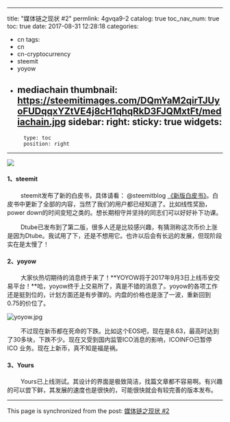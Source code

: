 
---
title: "媒体链之现状 #2"
permlink: 4gvqa9-2
catalog: true
toc_nav_num: true
toc: true
date: 2017-08-31 12:28:18
categories:
- cn
tags:
- cn
- cn-cryptocurrency
- steemit
- yoyow
- mediachain
thumbnail: https://steemitimages.com/DQmYaM2qirTJUyoFUDqqxYZtVE4j8cH1qhqRkD3FJQMxtFt/mediachain.jpg
sidebar:
    right:
        sticky: true
widgets:
    -
        type: toc
        position: right
---


![](https://steemitimages.com/DQmYaM2qirTJUyoFUDqqxYZtVE4j8cH1qhqRkD3FJQMxtFt/mediachain.jpg)

#### 1、steemit

&nbsp;&nbsp;&nbsp;&nbsp;&nbsp;&nbsp;&nbsp;&nbsp;steemit发布了新的白皮书，具体请看： @steemitblog [《新版白皮书》](https://steem.io/SteemWhitePaper.pdf)。白皮书中更新了全部的内容，当然了我们的用户都已经知道了。比如线性奖励，power down的时间变短之类的。想长期相守并坚持的同志们可以好好补下功课。

&nbsp;&nbsp;&nbsp;&nbsp;&nbsp;&nbsp;&nbsp;&nbsp;Dtube已发布到了第二版，很多人还是比较感兴趣，有猜测称这次币价上涨是因为Dtube。我试用了下，还是不想用它。也许以后会有长远的发展，但现阶段实在是太慢了！

#### 2、yoyow

&nbsp;&nbsp;&nbsp;&nbsp;&nbsp;&nbsp;&nbsp;&nbsp;大家伙热切期待的消息终于来了！**YOYOW将于2017年9月3日上线币安交易平台！**哈，yoyow终于上交易所了，真是不错的消息了。yoyow的各项工作还是挺到位的，计划方面还是有步骤的。内盘的价格也是涨了一波，重新回到0.75的价位了。

![yoyow.jpg](https://steemitimages.com/DQmbmR1Xo2SPeYUaWcBrziJq7TxZ8XcT8Kmwji69mqb5cM2/yoyow.jpg)

&nbsp;&nbsp;&nbsp;&nbsp;&nbsp;&nbsp;&nbsp;&nbsp;不过现在新币都在死命的下跌。比如这个EOS吧，现在是8.63，最高时达到了30多块，下跌不少。现在又受到国内监管ICO消息的影响，ICOINFO已暂停 ICO 业务。现在上新币，真不知是福是祸。

#### 3、Yours

&nbsp;&nbsp;&nbsp;&nbsp;&nbsp;&nbsp;&nbsp;&nbsp;Yours已上线测试。其设计的界面是极致简洁，找篇文章都不容易啊。有兴趣的可以尝下鲜，其发展的速度也是很快的，可能很快就会有较完善的版本发布。

- - -

This page is synchronized from the post: [媒体链之现状 #2](https://steemit.com/@lemooljiang/4gvqa9-2)
